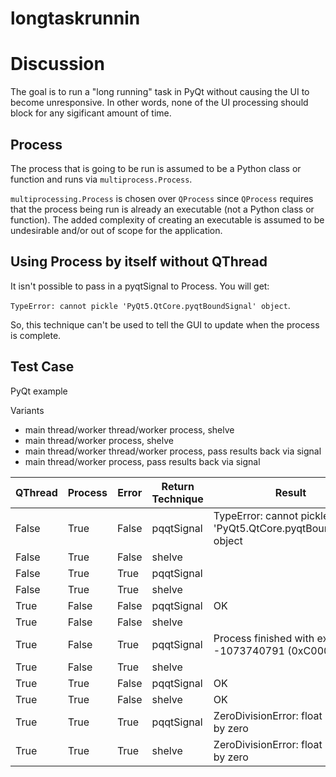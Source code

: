 # longtaskrunnin

# Discussion

The goal is to run a "long running" task in PyQt without causing the UI to become unresponsive.
In other words, none of the UI processing should block for any sigificant amount of time.

## Process

The process that is going to be run is assumed to be a Python class or function and runs via `multiprocess.Process`.

`multiprocessing.Process` is chosen over `QProcess` since `QProcess` requires that the process being 
run is already an executable (not a Python class or function). The added complexity of creating an executable is 
assumed to be undesirable and/or out of scope for the application.

## Using Process by itself without QThread

It isn't possible to pass in a pyqtSignal to Process. You will get:

`TypeError: cannot pickle 'PyQt5.QtCore.pyqtBoundSignal' object`.

So, this technique can't be used to tell the GUI to update when the process is complete.

## Test Case

PyQt example

Variants
- main thread/worker thread/worker process, shelve
- main thread/worker process, shelve
- main thread/worker thread/worker process, pass results back via signal
- main thread/worker process, pass results back via signal

| QThread  | Process | Error | Return Technique | Result |
| -------- | ------- |-------|------------------|--------|
| False    | True    | False | pqqtSignal       | TypeError: cannot pickle 'PyQt5.QtCore.pyqtBoundSignal' object |
| False    | True    | False | shelve           |        |
| False    | True    | True  | pqqtSignal       |        |
| False    | True    | True  | shelve           |        |
| True     | False   | False | pqqtSignal       |  OK    |
| True     | False   | False | shelve           |        |
| True     | False   | True  | pqqtSignal       | Process finished with exit code -1073740791 (0xC0000409) |
| True     | False   | True  | shelve           |        |
| True     | True    | False | pqqtSignal       |  OK    |
| True     | True    | False | shelve           |  OK    |
| True     | True    | True  | pqqtSignal       | ZeroDivisionError: float division by zero |
| True     | True    | True  | shelve           | ZeroDivisionError: float division by zero |


